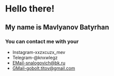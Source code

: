 # Hello there!
## My name is **Mavlyanov Batyrhan**
### You can contact me with your
* Instagram-xxzxcuzx_mev
* Telegram-@knxwlegz
* EMail-snalogovich@bk.ru
* GMail-gobolt.titov@gmail.com
